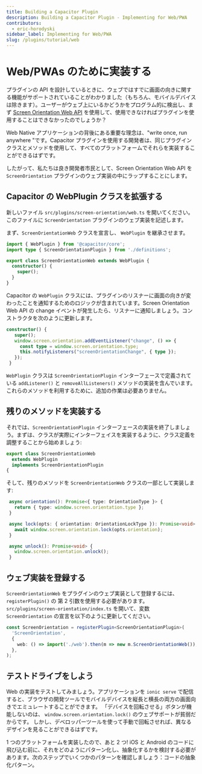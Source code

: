 ```yaml
---
title: Building a Capacitor Plugin
description: Building a Capacitor Plugin - Implementing for Web/PWA
contributors:
  - eric-horodyski
sidebar_label: Implementing for Web/PWA
slug: /plugins/tutorial/web
---
```


# Web/PWAs のために実装する

プラグインの API を設計しているときに、ウェブではすでに画面の向きに関する機能がサポートされていることがわかりました（もちろん、モバイルデバイスは除きます）。ユーザーがウェブ上にいるかどうかをプログラム的に検出し、まず <a href="https://whatwebcando.today/screen-orientation.html" target="_blank">Screen Orientation Web API</a> を使用して、使用できなければプラグインを使用することはできなかったのでしょうか？

Web Native アプリケーションの背後にある重要な理念は、"write once, run anywhere "です。Capacitor プラグインを使用する開発者は、同じプラグインクラスとメソッドを使用して、すべてのプラットフォームでそれらを実装することができるはずです。

したがって、私たちは良き開発者市民として、Screen Orientation Web API を `ScreenOrientation` プラグインのウェブ実装の中にラップすることにします。

## Capacitor の WebPlugin クラスを拡張する

新しいファイル `src/plugins/screen-orientation/web.ts` を開いてください。このファイルに `ScreenOrientation` プラグインのウェブ実装を記述します。

まず、`ScreenOrientationWeb` クラスを宣言し、 `WebPlugin` を継承させます。

```typescript
import { WebPlugin } from '@capacitor/core';
import type { ScreenOrientationPlugin } from './definitions';

export class ScreenOrientationWeb extends WebPlugin {
  constructor() {
    super();
  }
}
```

Capacitor の `WebPlugin` クラスには、プラグインのリスナーに画面の向きが変わったことを通知するためのロジックが含まれています。Screen Orientation Web API の change イベントが発生したら、リスナーに通知しましょう。コンストラクタを次のように更新します。

```typescript
constructor() {
   super();
   window.screen.orientation.addEventListener("change", () => {
     const type = window.screen.orientation.type;
     this.notifyListeners("screenOrientationChange", { type });
   });
 }
```

`WebPlugin` クラスは `ScreenOrientationPlugin` インターフェースで定義されている `addListener()` と `removeAllListeners()` メソッドの実装を含んでいます。これらのメソッドを利用するために、追加の作業は必要ありません。

## 残りのメソッドを実装する

それでは、`ScreenOrientationPlugin` インターフェースの実装を終了しましょう。まずは、クラスが実際にインターフェイスを実装するように、クラス定義を調整することから始めましょう:

```typescript
export class ScreenOrientationWeb
  extends WebPlugin
  implements ScreenOrientationPlugin
{
```

そして、残りのメソッドを `ScreenOrientationWeb` クラスの一部として実装します:

```typescript
 async orientation(): Promise<{ type: OrientationType }> {
   return { type: window.screen.orientation.type };
 }

 async lock(opts: { orientation: OrientationLockType }): Promise<void> {
   await window.screen.orientation.lock(opts.orientation);
 }

 async unlock(): Promise<void> {
   window.screen.orientation.unlock();
 }
```

## ウェブ実装を登録する

`ScreenOrientationWeb` をプラグインのウェブ実装として登録するには、 `registerPlugin()` の 第 2 引数を使用する必要があります。 `src/plugins/screen-orientation/index.ts` を開いて、変数 `ScreenOrientation` の宣言を以下のように更新してください。

```typescript
const ScreenOrientation = registerPlugin<ScreenOrientationPlugin>(
  'ScreenOrientation',
  {
    web: () => import('./web').then(m => new m.ScreenOrientationWeb()),
  },
);
```

## テストドライブをしよう

Web の実装をテストしてみましょう。アプリケーションを `ionic serve` で配信すると、ブラウザの開発ツールでモバイルデバイスを縦長と横長の両方の画面向きでエミュレートすることができます。 「デバイスを回転させる」ボタンが機能しないのは、 `window.screen.orientation.lock()` のウェブサポートが貧弱だからです。 しかし、デベロッパーツールを使って手動で回転させれば、異なるデザインを見ることができるはずです。

1 つのプラットフォームを実装したので、あと 2 つ! iOS と Android のコードに飛び込む前に、それをどのようにパターン化し、抽象化するかを検討する必要があります。次のステップでいくつかのパターンを確認しましょう：コードの抽象化パターン。
